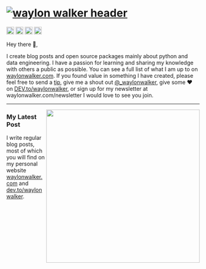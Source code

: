 # [![waylon walker header](https://raw.githubusercontent.com/WaylonWalker/WaylonWalker/master/icon/gh-bannner.png)](https://waylonwalker.com)

<!-- <code><img height="20" src="https://raw.githubusercontent.com/github/explore/cebd63002168a05a6a642f309227eefeccd92950/topics/flutter/flutter.png"></code> -->

<code><a href="https://dev.to/waylonwalker"><img height="20" src="https://raw.githubusercontent.com/WaylonWalker/WaylonWalker/master/icon/dev.png"></a></code>
<code><a href="https://twitter/_waylonwalker"><img height="20" src="https://github.com/WaylonWalker/WaylonWalker/blob/master/icon/twitter.png?raw=true"></a></code>
<code><a href="https://instagram/waylonwalker"><img height="20" src="https://github.com/WaylonWalker/WaylonWalker/blob/master/icon/instagram.jpg?raw=true"></a></code>
<code><a href="https://www.buymeacoffee.com/bBdtMQO"><img height="20" src="https://github.com/WaylonWalker/WaylonWalker/blob/master/icon/by-me-a-coffee.png?raw=true"></a></code>

Hey there 👋,

I create blog posts and open source packages mainly about python and data engineering.  I have a passion for learning and sharing my knowledge with others a public as possible.  You can see a full list of what I am up to on [waylonwalker.com](waylonwalker.com).  If you found value in something I have created, please feel free to send a [tip](https://www.buymeacoffee.com/bBdtMQO), give me a shout out [@_waylonwalker](https://twitter.com/_waylonwalker), give some ♥ on [DEV.to/waylonwalker](https://dev.to/waylonwalker), or sign up for my newsletter  at waylonwalker.com/newsletter  I would love to see you join.
 
 ---

<p>
  <a href="https://waylonwalker.com/latest"><img width="400" align='right' src="https://waylonwalker.com/latest.png?raw=true"></a>
</p>

### My Latest Post

I write regular blog posts, most of which you will find on my personal website [waylonwalker.com](https://waylonwalker.com) and [dev.to/waylonwalker](https://dev.to/waylonwalker).

